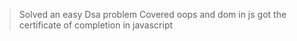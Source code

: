 > Solved an easy Dsa problem
> Covered oops and dom in js
> got the certificate of completion in javascript